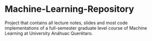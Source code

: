 # Machine-Learning-Repository
 Project that contains all lecture notes, slides and most code implementations of a full-semester graduate level course of Machine Learning at University Anáhuac Querétaro.
